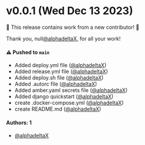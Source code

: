 # v0.0.1 (Wed Dec 13 2023)

:tada: This release contains work from a new contributor! :tada:

Thank you, null[@alphadeltaX](https://github.com/alphadeltaX), for all your work!

#### ⚠️ Pushed to `main`

- Added deploy.yml file ([@alphadeltaX](https://github.com/alphadeltaX))
- Added release.yml file ([@alphadeltaX](https://github.com/alphadeltaX))
- Added deploy.sh file ([@alphadeltaX](https://github.com/alphadeltaX))
- Added .autorc file ([@alphadeltaX](https://github.com/alphadeltaX))
- Added amber.yaml secrets file ([@alphadeltaX](https://github.com/alphadeltaX))
- Added django quickstart ([@alphadeltaX](https://github.com/alphadeltaX))
- create .docker-compose.yml ([@alphadeltaX](https://github.com/alphadeltaX))
- create README.md ([@alphadeltaX](https://github.com/alphadeltaX))

#### Authors: 1

- [@alphadeltaX](https://github.com/alphadeltaX)
